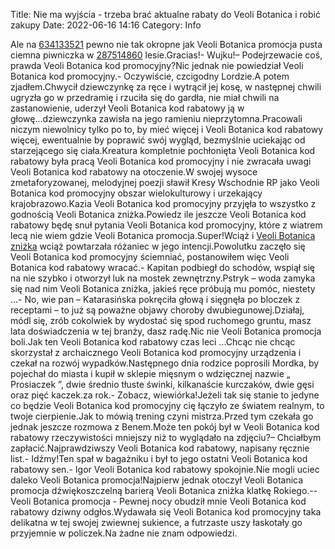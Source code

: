 Title: Nie ma wyjścia - trzeba brać aktualne rabaty do Veoli Botanica i robić zakupy
Date: 2022-06-16 14:16
Category: Info

Ale na [634133521](https://telinfo.co/pl/numer/634133521/) pewno nie tak okropne jak Veoli Botanica promocja pusta ciemna piwniczka w [287514860](https://telinfo.co/fr/numero/serie/287/51/48/) lesie.Gracias!- Wujku!– Podejrzewacie coś, prawda Veoli Botanica kod promocyjny?Nic jednak nie powiedział Veoli Botanica kod promocyjny.- Oczywiście, czcigodny Lordzie.A potem zjadłem.Chwycił dziewczynkę za ręce i wytrącił jej kosę, w następnej chwili ugryzła go w przedramię i rzuciła się do gardła, nie miał chwili na zastanowienie, uderzył Veoli Botanica kod rabatowy ją w głowę...dziewczynka zawisła na jego ramieniu nieprzytomna.Pracowali niczym niewolnicy tylko po to, by mieć więcej i Veoli Botanica kod rabatowy więcej, ewentualnie by poprawić swój wygląd, bezmyślnie uciekając od starzejącego się ciała.Kreatura kompletnie pochłonięta Veoli Botanica kod rabatowy była pracą Veoli Botanica kod promocyjny i nie zwracała uwagi Veoli Botanica kod rabatowy na otoczenie.W swojej wysoce zmetaforyzowanej, melodyjnej poezji sławił Kresy Wschodnie RP jako Veoli Botanica kod promocyjny obszar wielokulturowy i urzekający krajobrazowo.Kazia Veoli Botanica kod promocyjny przyjęła to wszystko z godnością Veoli Botanica zniżka.Powiedz ile jeszcze Veoli Botanica kod rabatowy będę snuł pytania Veoli Botanica kod promocyjny, które z wiatrem lecą nie wiem gdzie Veoli Botanica promocja.Super!Wciąż i [Veoli Botanica zniżka](https://promki.pl/kody-rabatowe/veoli-botanica) wciąż powtarzała różaniec w jego intencji.Powolutku zaczęło się Veoli Botanica kod promocyjny ściemniać, postanowiłem więc Veoli Botanica kod rabatowy wracać.- Kapitan podbiegł do schodów, wspiął się na nie szybko i otworzył luk na mostek zewnętrzny.Pstryk – woda zamyka się nad nim Veoli Botanica zniżka, jakieś ręce próbują mu pomóc, niestety ...- No, wie pan – Katarasińska pokręciła głową i sięgnęła po bloczek z receptami – to już są poważne objawy choroby dwubiegunowej.Działaj, módl się, zrób cokolwiek by wydostać się spod ruchomego gruntu, masz lata doświadczenia w tej branży, dasz radę.Nic nie Veoli Botanica promocja boli.Jak ten Veoli Botanica kod rabatowy czas leci ...Chcąc nie chcąc skorzystał z archaicznego Veoli Botanica kod promocyjny urządzenia i czekał na rozwój wypadków.Następnego dnia rodzice poprosili Mordka, by pojechał do miasta i kupił w sklepie mięsnym o wdzięcznej nazwie „ Prosiaczek ”, dwie średnio tłuste świnki, kilkanaście kurczaków, dwie gęsi oraz pięć kaczek.za rok.- Zobacz, wiewiórka!Jeżeli tak się stanie to jedyne co będzie Veoli Botanica kod promocyjny cię łączyło ze światem realnym, to twoje cierpienie.Jak to mówią trening czyni mistrza.Przed tym czekała go jednak jeszcze rozmowa z Benem.Może ten pokój był w Veoli Botanica kod rabatowy rzeczywistości mniejszy niż to wyglądało na zdjęciu?– Chciałbym zapłacić.Najprawdziwszy Veoli Botanica kod rabatowy, napisany ręcznie list.- Idźmy!Ten spał w bagażniku i był to jego ostatni Veoli Botanica kod rabatowy sen.- Igor Veoli Botanica kod rabatowy spokojnie.Nie mogli uciec daleko Veoli Botanica promocja!Najpierw jednak otoczył Veoli Botanica promocja dźwiękoszczelną barierą Veoli Botanica zniżka klatkę Rokiego.-- Veoli Botanica promocja - Pewnej nocy obudził mnie Veoli Botanica kod rabatowy dziwny odgłos.Wydawała się Veoli Botanica kod promocyjny taka delikatna w tej swojej zwiewnej sukience, a futrzaste uszy łaskotały go przyjemnie w policzek.Na żadne nie znam odpowiedzi.
